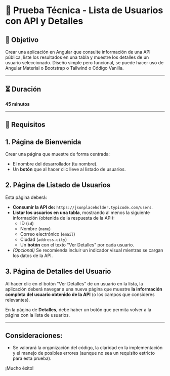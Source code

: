 # 📝 Prueba Técnica - Lista de Usuarios con API y Detalles

## 🎯 Objetivo

Crear una aplicación en Angular que consulte información de una API pública, liste los resultados en una tabla y muestre los detalles de un usuario seleccionado. Diseño simple pero funcional, se puede hacer uso de Angular Material o Bootstrap o Tailwind o Código Vanilla.

---

## ⏳ Duración

**45 minutos**

---

## 📌 Requisitos

## 1. Página de Bienvenida

Crear una página que muestre de forma centrada:

- El nombre del desarrollador (tu nombre).
- Un **botón** que al hacer clic lleve al listado de usuarios.

## 2. Página de Listado de Usuarios

Esta página deberá:

- **Consumir la API de:** `https://jsonplaceholder.typicode.com/users`.
- **Listar los usuarios en una tabla**, mostrando al menos la siguiente información (obtenida de la respuesta de la API):
    - ID (`id`)
    - Nombre (`name`)
    - Correo electrónico (`email`)
    - Ciudad (`address.city`)
    - Un **botón** con el texto "Ver Detalles" por cada usuario.
- *(Opcional)* Se recomienda incluir un indicador visual mientras se cargan los datos de la API.

## 3. Página de Detalles del Usuario

Al hacer clic en el botón "Ver Detalles" de un usuario en la lista, la aplicación deberá navegar a una nueva página que muestre **la información completa del usuario obtenido de la API** (o los campos que consideres relevantes).

En la página de **Detalles**, debe haber un botón que permita volver a la página con la lista de usuarios.

---

## **Consideraciones:**

* Se valorará la organización del código, la claridad en la implementación y el manejo de posibles errores (aunque no sea un requisito estricto para esta prueba).

¡Mucho éxito!
